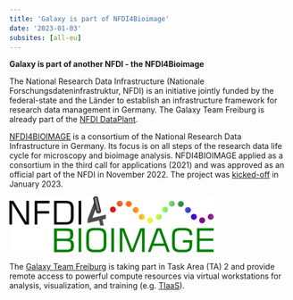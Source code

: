 ```yaml
---
title: 'Galaxy is part of NFDI4Bioimage'
date: '2023-01-03'
subsites: [all-eu]
---
```


**Galaxy is part of another NFDI - the NFDI4Bioimage**

The National Research Data Infrastructure (Nationale Forschungsdateninfrastruktur, NFDI) is an initiative jointly funded by the federal-state and the Länder to establish an infrastructure framework for research data management in Germany. The Galaxy Team Freiburg is already part of the [NFDI DataPlant](https://www.nfdi4plants.de/).

[NFDI4BIOIMAGE](https://nfdi4bioimage.de/en/start) is a consortium of the National Research Data Infrastructure  in Germany. Its focus is on all steps of the research data life cycle for microscopy and bioimage analysis. NFDI4BIOIMAGE applied as a consortium in the third call for applications (2021) and was approved as an official part of the NFDI in November 2022. The project was [kicked-off](https://www.hhu.de/news-einzelansicht/page?tx_news_pi1%5Bnews%5D=37167&cHash=629f9d432a9bfeb1341141829d8490d4) in January 2023.


<div class="center">

![NFDI4Bioimage Logo](logo.png)

</div>

The [Galaxy Team Freiburg](https://usegalaxy-eu.github.io/people) is taking part in Task Area (TA) 2 and provide remote access to powerful compute resources via virtual workstations for analysis, visualization, and training (e.g. [TIaaS](https://usegalaxy-eu.github.io/tiaas)).



